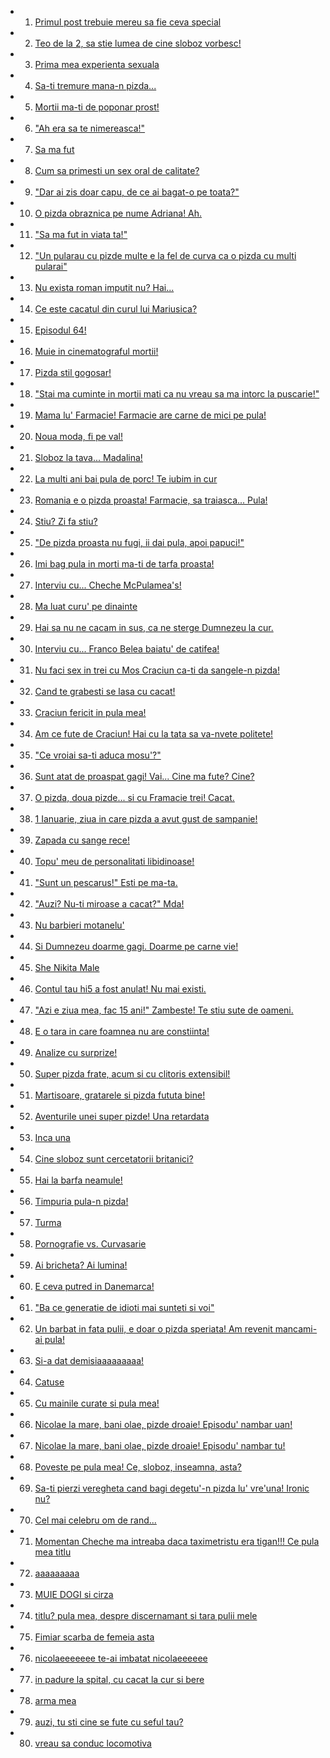 - 01. [Primul post trebuie mereu sa fie ceva special](articole/1-primul-post-trebuie-mereu-sa-fie-ceva-special.md)
- 02. [Teo de la 2, sa stie lumea de cine sloboz vorbesc!](articole/2-teo-de-la-2-sa-stie-lumea-de-cine-sloboz-vorbesc.md)
- 03. [Prima mea experienta sexuala](articole/3-prima-mea-experienta-sexuala.md)
- 04. [Sa-ti tremure mana-n pizda...](articole/4-sa-ti-tremure-mana-n-pizda.md)
- 05. [Mortii ma-ti de poponar prost!](articole/5-mortii-ma-ti-de-poponar-prost.md)
- 06. ["Ah era sa te nimereasca!"](articole/6-ah-era-sa-te-nimereasca.md)
- 07. [Sa ma fut](articole/7-sa-ma-fut.md)
- 08. [Cum sa primesti un sex oral de calitate?](articole/8-cum-sa-primesti-un-sex-oral-de-calitate.md)
- 09. ["Dar ai zis doar capu, de ce ai bagat-o pe toata?"](articole/9-dar-ai-zis-doar-capu-de-ce-ai-bagat-o-pe-toata.md)
- 10. [O pizda obraznica pe nume Adriana! Ah.](articole/10-o-pizda-obraznica-pe-nume-adriana-ah.md)
- 11. ["Sa ma fut in viata ta!"](articole/11-sa-ma-fut-in-viata-ta.md)
- 12. ["Un pularau cu pizde multe e la fel de curva ca o pizda cu multi pularai"](articole/12-un-pularau-cu-pizde-multe-e-la-fel-de-curva-ca-o-pizda-cu-multi-pularai.md)
- 13. [Nu exista roman imputit nu? Hai...](articole/13-nu-exista-roman-imputit-nu-hai.md)
- 14. [Ce este cacatul din curul lui Mariusica?](articole/14-ce-este-cacatul-din-curul-lui-mariusica.md)
- 15. [Episodul 64!](articole/15-episodul-64.md)
- 16. [Muie in cinematograful mortii!](articole/16-muie-in-cinematograful-mortii.md)
- 17. [Pizda stil gogosar!](articole/17-pizda-stil-gogosar.md)
- 18. ["Stai ma cuminte in mortii mati ca nu vreau sa ma intorc la puscarie!"](articole/18-stai-ma-cuminte-in-mortii-mati-ca-nu-vreau-sa-ma-intorc-la-puscarie.md)
- 19. [Mama lu' Farmacie! Farmacie are carne de mici pe pula!](articole/19-mama-lu-farmacie-farmacie-are-carne-de-mici-pe-pula.md)
- 20. [Noua moda, fi pe val!](articole/20-noua-moda-fi-pe-val.md)
- 21. [Sloboz la tava... Madalina!](articole/21-sloboz-la-tava-madalina.md)
- 22. [La multi ani bai pula de porc! Te iubim in cur](articole/22-la-multi-ani-bai-pula-de-porc-te-iubim-in-cur.md)
- 23. [Romania e o pizda proasta! Farmacie, sa traiasca... Pula!](articole/23-romania-e-o-pizda-proasta-farmacie-sa-traiasca-pula.md)
- 24. [Stiu? Zi fa stiu?](articole/24-stiu-zi-fa-stiu.md)
- 25. ["De pizda proasta nu fugi, ii dai pula, apoi papuci!"](articole/25-de-pizda-proasta-nu-fugi-ii-dai-pula-apoi-papuci.md)
- 26. [Imi bag pula in morti ma-ti de tarfa proasta!](articole/26-imi-bag-pula-in-morti-ma-ti-de-tarfa-proasta.md)
- 27. [Interviu cu... Cheche McPulamea's!](articole/27-interviu-cu-cheche-mcpulamea-s.md)
- 28. [Ma luat curu' pe dinainte](articole/28-ma-luat-curu-pe-dinainte.md)
- 29. [Hai sa nu ne cacam in sus, ca ne sterge Dumnezeu la cur.](articole/29-hai-sa-nu-ne-cacam-in-sus-ca-ne-sterge-dumnezeu-la-cur.md)
- 30. [Interviu cu... Franco Belea baiatu' de catifea!](articole/30-interviu-cu-franco-belea-baiatu-de-catifea.md)
- 31. [Nu faci sex in trei cu Mos Craciun ca-ti da sangele-n pizda!](articole/31-nu-faci-sex-in-trei-cu-mos-craciun-ca-ti-da-sangele-n-pizda.md)
- 32. [Cand te grabesti se lasa cu cacat!](articole/32-cand-te-grabesti-se-lasa-cu-cacat.md)
- 33. [Craciun fericit in pula mea!](articole/33-craciun-fericit-in-pula-mea.md)
- 34. [Am ce fute de Craciun! Hai cu la tata sa va-nvete politete!](articole/34-am-ce-fute-de-craciun-hai-cu-la-tata-sa-va-nvete-politete.md)
- 35. ["Ce vroiai sa-ti aduca mosu'?"](articole/35-ce-vroiai-sa-ti-aduca-mosu.md)
- 36. [Sunt atat de proaspat gagi! Vai... Cine ma fute? Cine?](articole/36-sunt-atat-de-proaspat-gagi-vai-cine-ma-fute-cine.md)
- 37. [O pizda, doua pizde... si cu Framacie trei! Cacat.](articole/37-o-pizda-doua-pizde-si-cu-framacie-trei-cacat.md)
- 38. [1 Ianuarie, ziua in care pizda a avut gust de sampanie!](articole/38-1-ianuarie-ziua-in-care-pizda-a-avut-gust-de-sampanie.md)
- 39. [Zapada cu sange rece!](articole/39-zapada-cu-sange-rece.md)
- 40. [Topu' meu de personalitati libidinoase!](articole/40-topu-meu-de-personalitati-libidinoase.md)
- 41. ["Sunt un pescarus!" Esti pe ma-ta.](articole/41-sunt-un-pescarus-esti-pe-ma-ta.md)
- 42. ["Auzi? Nu-ti miroase a cacat?" Mda!](articole/42-auzi-nu-ti-miroase-a-cacat-mda.md)
- 43. [Nu barbieri motanelu'](articole/43-nu-barbieri-motanelu.md)
- 44. [Si Dumnezeu doarme gagi. Doarme pe carne vie!](articole/44-si-dumnezeu-doarme-gagi-doarme-pe-carne-vie.md)
- 45. [She Nikita Male](articole/45-she-nikita-male.md)
- 46. [Contul tau hi5 a fost anulat! Nu mai existi.](articole/46-contul-tau-hi5-a-fost-anulat-nu-mai-existi.md)
- 47. ["Azi e ziua mea, fac 15 ani!" Zambeste! Te stiu sute de oameni.](articole/47-azi-e-ziua-mea-fac-15-ani-zambeste-te-stiu-sute-de-oameni.md)
- 48. [E o tara in care foamnea nu are constiinta!](articole/48-e-o-tara-in-care-foamnea-nu-are-constiinta.md)
- 49. [Analize cu surprize!](articole/49-analize-cu-surprize.md)
- 50. [Super pizda frate, acum si cu clitoris extensibil!](articole/50-super-pizda-frate-acum-si-cu-clitoris-extensibil.md)
- 51. [Martisoare, gratarele si pizda fututa bine!](articole/51-martisoare-gratarele-si-pizda-fututa-bine.md)
- 52. [Aventurile unei super pizde! Una retardata](articole/52-aventurile-unei-super-pizde-una-retardata.md)
- 53. [Inca una](articole/53-inca-una.md)
- 54. [Cine sloboz sunt cercetatorii britanici?](articole/54-cine-sloboz-sunt-cercetatorii-britanici.md)
- 55. [Hai la barfa neamule!](articole/55-hai-la-barfa-neamule.md)
- 56. [Timpuria pula-n pizda!](articole/56-timpuria-pula-n-pizda.md)
- 57. [Turma](articole/57-turma.md)
- 58. [Pornografie vs. Curvasarie](articole/58-pornografie-vs-curvasarie.md)
- 59. [Ai bricheta? Ai lumina!](articole/59-ai-bricheta-ai-lumina.md)
- 60. [E ceva putred in Danemarca!](articole/60-e-ceva-putred-in-danemarca.md)
- 61. ["Ba ce generatie de idioti mai sunteti si voi"](articole/61-ba-ce-generatie-de-idioti-mai-sunteti-si-voi.md)
- 62. [Un barbat in fata pulii, e doar o pizda speriata! Am revenit mancami-ai pula!](articole/62-un-barbat-in-fata-pulii-e-doar-o-pizda-speriata-am-revenit-mancami-ai-pula.md)
- 63. [Si-a dat demisiaaaaaaaaa!](articole/63-si-a-dat-demisiaaaaaaaaa.md)
- 64. [Catuse](articole/64-catuse.md)
- 65. [Cu mainile curate si pula mea!](articole/65-cu-mainile-curate-si-pula-mea.md)
- 66. [Nicolae la mare, bani olae, pizde droaie! Episodu' nambar uan!](articole/66-nicolae-la-mare-bani-olae-pizde-droaie-episodu-nambar-uan.md)
- 67. [Nicolae la mare, bani olae, pizde droaie! Episodu' nambar tu!](articole/67-nicolae-la-mare-bani-olae-pizde-droaie-episodu-nambar-tu.md)
- 68. [Poveste pe pula mea! Ce, sloboz, inseamna, asta?](articole/68-poveste-pe-pula-mea-ce-sloboz-inseamna-asta.md)
- 69. [Sa-ti pierzi veregheta cand bagi degetu'-n pizda lu' vre'una! Ironic nu?](articole/69-sa-ti-pierzi-veregheta-cand-bagi-degetu-n-pizda-lu-vre-una-ironic-nu.md)
- 70. [Cel mai celebru om de rand...](articole/70-cel-mai-celebru-om-de-rand.md)
- 71. [Momentan Cheche ma intreaba daca taximetristu era tigan!!! Ce pula mea titlu](articole/71-momentan-cheche-ma-intreaba-daca-taximetristu-era-tigan-ce-pula-mea-titlu.md)
- 72. [aaaaaaaaa](articole/72-aaaaaaaaa.md)
- 73. [MUIE DOGI si cirza](articole/73-muie-dogi-si-cirza.md)
- 74. [titlu? pula mea, despre discernamant si tara pulii mele](articole/74-titlu-pula-mea-despre-discernamant-si-tara-pulii-mele.md)
- 75. [Fimiar scarba de femeia asta](articole/75-fimiar-scarba-de-femeia-asta.md)
- 76. [nicolaeeeeeee te-ai imbatat nicolaeeeeee](articole/76-nicolaeeeeeee-te-ai-imbatat-nicolaeeeeee.md)
- 77. [in padure la spital, cu cacat la cur si bere](articole/77-in-padure-la-spital-cu-cacat-la-cur-si-bere.md)
- 78. [arma mea](articole/78-arma-mea.md)
- 79. [auzi, tu sti cine se fute cu seful tau?](articole/79-auzi-tu-sti-cine-se-fute-cu-seful-tau.md)
- 80. [vreau sa conduc locomotiva](articole/80-vreau-sa-conduc-locomotiva.md)